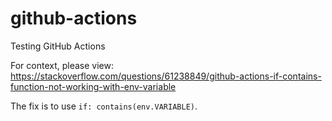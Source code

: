 # github-actions

Testing GitHub Actions

For context, please view: https://stackoverflow.com/questions/61238849/github-actions-if-contains-function-not-working-with-env-variable

The fix is to use `if: contains(env.VARIABLE)`.
